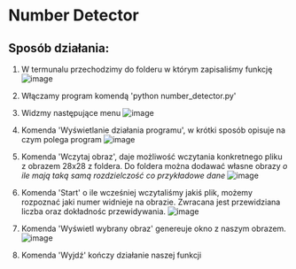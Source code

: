 # Number Detector

## Sposób działania:
1. W termunalu przechodzimy do folderu w którym zapisaliśmy funkcję
![image](https://user-images.githubusercontent.com/106450951/205079180-20016cf4-4740-4f17-b034-c28fb81efe6a.png)

2. Włączamy program komendą 'python number_detector.py'

4. Widzmy następujące menu
![image](https://user-images.githubusercontent.com/106450951/205080269-5fb51240-99d3-4698-8ec2-b577c23ba476.png)


5. Komenda 'Wyświetlanie działania programu', w krótki sposób opisuje na czym polega program
![image](https://user-images.githubusercontent.com/106450951/205080518-475c7150-1bf8-4c63-b372-d8b56277d2e9.png)

6. Komenda 'Wczytaj obraz', daje możliwość wczytania konkretnego pliku z obrazem 28x28 z foldera.
Do foldera można dodawać własne obrazy *o ile mają taką samą rozdzielczość co przykładowe dane*
![image](https://user-images.githubusercontent.com/106450951/205080867-94364f45-f987-41ff-9659-9980f9b10528.png)

7. Komenda 'Start' o ile wcześniej wczytaliśmy jakiś plik, możemy rozpoznać jaki numer widnieje na obrazie.
Zwracana jest przewidziana liczba oraz dokładnośc przewidywania.
![image](https://user-images.githubusercontent.com/106450951/205082323-24b7383e-5ed4-416c-9279-669e336927a6.png)

8. Komenda 'Wyświetl wybrany obraz' genereuje okno z naszym obrazem.
![image](https://user-images.githubusercontent.com/106450951/205082619-dc39a00c-5386-4e14-8505-793ab4a94ab9.png)

9. Komenda 'Wyjdź' kończy działanie naszej funkcji

